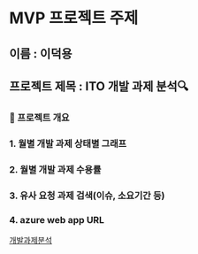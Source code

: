 # MVP 프로젝트 주제
## 이름 : 이덕용
## 프로젝트 제목 : ITO 개발 과제 분석🔍
### 📃 프로젝트 개요
### 1. 월별 개발 과제 상태별 그래프
### 2. 월별 개발 과제 수용률
### 3. 유사 요청 과제 검색(이슈, 소요기간 등)
### 4. azure web app URL
[개발과제분석](https://ktds15-0917-webapp-frcxcdfufygwhjer.swedencentral-01.azurewebsites.net/)
